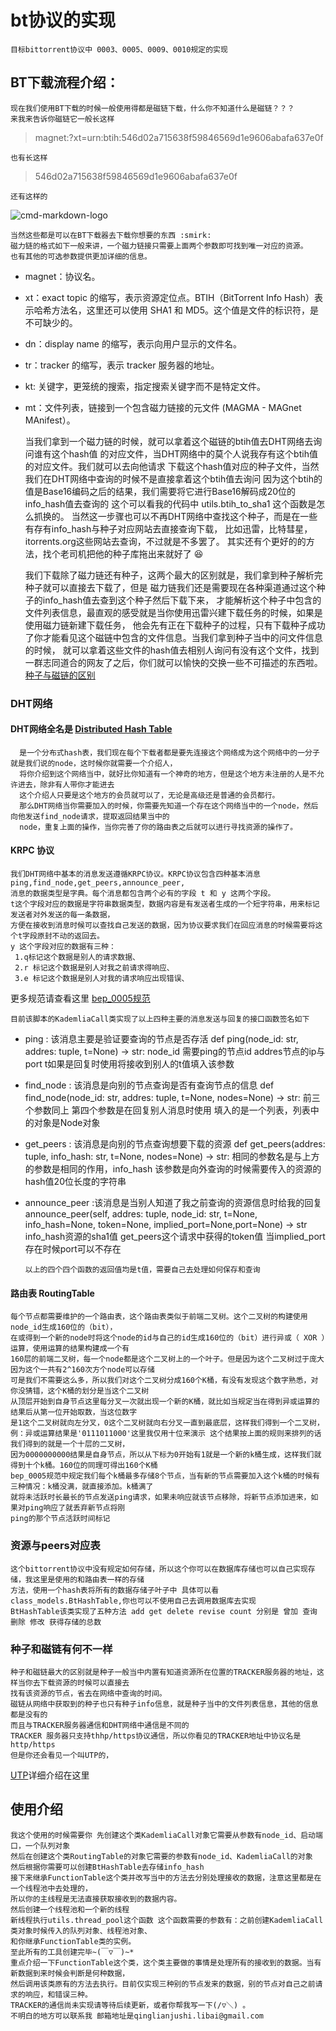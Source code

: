 # bt协议的实现
    目标bittorrent协议中 0003、0005、0009、0010规定的实现
## BT下载流程介绍：
    现在我们使用BT下载的时候一般使用得都是磁链下载，什么你不知道什么是磁链？？？
    来我来告诉你磁链它一般长这样
> magnet:?xt=urn:btih:546d02a715638f59846569d1e9606abafa637e0f
    
    也有长这样 
> 546d02a715638f59846569d1e9606abafa637e0f

    还有这样的
![cmd-markdown-logo](https://ww1.sinaimg.cn/bmiddle/b33c7fddly1g93gs9p4awj207f07ddh9.jpg)

    当然这些都是可以在BT下载器去下载你想要的东西 :smirk:
    磁力链的格式如下一般来讲，一个磁力链接只需要上面两个参数即可找到唯一对应的资源。
    也有其他的可选参数提供更加详细的信息。
    
* magnet：协议名。
* xt：exact topic 的缩写，表示资源定位点。BTIH（BitTorrent Info Hash）表示哈希方法名，这里还可以使用 SHA1 和 MD5。这个值是文件的标识符，是不可缺少的。
* dn：display name 的缩写，表示向用户显示的文件名。
* tr：tracker 的缩写，表示 tracker 服务器的地址。
* kt: 关键字，更笼统的搜索，指定搜索关键字而不是特定文件。
* mt：文件列表，链接到一个包含磁力链接的元文件 (MAGMA - MAGnet MAnifest）。
    
    
    当我们拿到一个磁力链的时候，就可以拿着这个磁链的btih值去DHT网络去询问谁有这个hash值
    的对应文件，当DHT网络中的莫个人说我存有这个btih值的对应文件。我们就可以去向他请求
    下载这个hash值对应的种子文件，当然我们在DHT网络中查询的时候不是直接拿着这个btih值去询问
    因为这个btih的值是Base16编码之后的结果，我们需要将它进行Base16解码成20位的info_hash值去查询的
    这个可以看我的代码中 utils.btih_to_sha1 这个函数是怎么抓换的。
    当然这一步骤也可以不再DHT网络中查找这个种子，而是在一些有存有info_hash与种子对应网站去直接查询下载，
    比如迅雷，比特彗星，itorrents.org这些网站去查询，不过就是不多罢了。
    其实还有个更好的的方法，找个老司机把他的种子库拖出来就好了 :satisfied:
    
    
    我们下载除了磁力链还有种子，这两个最大的区别就是，我们拿到种子解析完种子就可以直接去下载了，但是
    磁力链我们还是需要现在各种渠道通过这个种子的info_hash值去查到这个种子然后下载下来，
    才能解析这个种子中包含的文件列表信息，最直观的感受就是当你使用迅雷兴建下载任务的时候，如果是使用磁力链新建下载任务，
    他会先有正在下载种子的过程，只有下载种子成功了你才能看见这个磁链中包含的文件信息。当我们拿到种子当中的问文件信息的时候，
    就可以拿着这些文件的hash值去相别人询问有没有这个文件，找到一群志同道合的网友了之后，你们就可以愉快的交换一些不可描述的东西啦。
[种子与磁链的区别](#jump)
    
### DHT网络
#### DHT网络全名是 [Distributed Hash Table](https://zh.wikipedia.org/wiki/%E5%88%86%E6%95%A3%E5%BC%8F%E9%9B%9C%E6%B9%8A%E8%A1%A8) 
      是一个分布式hash表，我们现在每个下载者都是要先连接这个网络成为这个网络中的一分子就是我们说的node，这时候你就需要一个介绍人，
      将你介绍到这个网络当中，就好比你知道有一个神奇的地方，但是这个地方未注册的人是不允许进去，除非有人带你才能进去
      这个介绍人只要是这个地方的会员就可以了，无论是高级还是普通的会员都行。
      那么DHT网络当你需要加入的时候，你需要先知道一个存在这个网络当中的一个node，然后向他发送find_node请求，提取返回结果当中的
      node，重复上面的操作，当你完善了你的路由表之后就可以进行寻找资源的操作了。
#### KRPC 协议
    我们DHT网络中基本的消息发送遵循KRPC协议。KRPC协议包含四种基本消息ping,find_node,get_peers,announce_peer,
    消息的数据类型是字典。每个消息都包含两个必有的字段 t 和 y 这两个字段。
    t这个字段对应的数据是字符串数据类型，数据内容是有发送者生成的一个短字符串，用来标记发送者对外发送的每一条数据，
    方便在接收到消息时候可以查找自己发送的数据，因为协议要求我们在回应消息的时候需要将这个t字段原封不动的返回去。
    y 这个字段对应的数据有三种： 
     1.q标记这个数据是别人的请求数据、 
     2.r 标记这个数据是别人对我之前请求得响应、
     3.e 标记这个数据是别人对我的请求响应出现错误、
更多规范请查看这里 [bep_0005规范](http://www.bittorrent.org/beps/bep_0005.html)
    
    目前该脚本的KademliaCall类实现了以上四种主要的消息发送与回复的接口函数签名如下
* ping : 该消息主要是验证要查询的节点是否存活
         def ping(node_id: str, addres: tuple, t=None) -> str: node_id 
         需要ping的节点id addres节点的ip与port t如果是回复时使用将接收到别人的t值填入该参数
* find_node : 该消息是向别的节点查询是否有查询节点的信息
         def find_node(node_id: str, addres: tuple, t=None, nodes=None) -> str:
         前三个参数同上 第四个参数是在回复别人消息时使用 填入的是一个列表，列表中的对象是Node对象
* get_peers : 该消息是向别的节点查询想要下载的资源
         def get_peers(addres: tuple, info_hash: str, t=None, nodes=None) -> str:
         相同的参数名是与上方的参数是相同的作用，info_hash 该参数是向外查询的时候需要传入的资源的hash值20位长度的字符串
* announce_peer :该消息是当别人知道了我之前查询的资源信息时给我的回复
         announce_peer(self, addres: tuple, node_id: str, t=None, info_hash=None, token=None, implied_port=None,port=None) -> str
         info_hash资源的sha1值  get_peers这个请求中获得的token值 当implied_port存在时候port可以不存在
      
      
      以上的四个四个函数的返回值均是t值，需要自己去处理如何保存和查询
#### 路由表 RoutingTable
    每个节点都需要维护的一个路由表，这个路由表类似于前端二叉树。这个二叉树的构建使用node_id生成160位的（bit），
    在或得到一个新的node时将这个node的id与自己的id生成160位的（bit）进行异或（ XOR ）运算，使用运算的结果构建成一个有
    160层的前端二叉树，每一个node都是这个二叉树上的一个叶子。但是因为这个二叉树过于庞大因为这个一共有2^160次方个node可以存储
    可是我们不需要这么多，所以我们对这个二叉树分成160个K桶，有没有发现这个数字熟悉，对你没猜错，这个K桶的划分是当这个二叉树
    从顶层开始到自身节点这里每分叉一次就出现一个新的K桶，就比如当规定当在得到异或运算的结果后从第一位开始取数，当这位数字
    是1这个二叉树就向左分叉，0这个二叉树就向右分叉一直到最底层，这样我们得到一个二叉树，
    例：异或运算结果是'0111011000'这里我仅用十位来演示 这个结果按上面的规则来排列的话我们得到的就是一个十层的二叉树，
    因为0000000000结果是自身节点，所以从下标为0开始有1就是一个新的k桶生成，这样我们就得到十个k桶。160位的同理可得出160个K桶
    bep_0005规范中规定我们每个k桶最多存储8个节点，当有新的节点需要加入这个k桶的时候有三种情况：k桶没满，就直接添加。k桶满了
    就将未活跃时长最长的节点发送ping请求，如果未响应就该节点移除，将新节点添加进来，如果对ping响应了就丢弃新节点将刚
    ping的那个节点活跃时间标记
### 资源与peers对应表
    这个bittorrent协议中没有规定如何存储，所以这个你可以在数据库存储也可以自己实现存储，我这里是使用的和路由表一样的存储
    方法，使用一个hash表将所有的数据存储子叶子中 具体可以看class_models.BtHashTable,你也可以不使用自己去调用数据库去实现
    BtHashTable该类实现了五种方法 add get delete revise count 分别是 曾加 查询 删除 修改 获得存储的总数
### 种子和磁链有何不一样
    种子和磁链最大的区别就是种子一般当中内置有知道资源所在位置的TRACKER服务器的地址，这样当你去下载资源的时候可以直接去
    找有该资源的节点，省去在网络中查询的时间。
    磁链从网络中获取到的种子也只有种子info信息，就是种子当中的文件列表信息，其他的信息都是没有的
    而且与TRACKER服务器通信和DHT网络中通信是不同的
    TRACKER 服务器只支持thhp/https协议通信，所以你看见的TRACKER地址中协议名是http/https 
    但是你还会看见一个叫UTP的，
   [UTP](http://www.bittorrent.org/beps/bep_0029.html)详细介绍在这里
    
    
## 使用介绍
    我这个使用的时候需要你 先创建这个类KademliaCall对象它需要从参数有node_id、启动端口，一个队列对象
    然后在创建这个类RoutingTable的对象它需要的参数有node_id、KademliaCall的对象
    然后根据你需要可以创建BtHashTable去存储info_hash
    接下来继承FunctionTable这个类并改写当中的方法去分别处理接收的数据，注意这里都是在一个线程池中去处理的，
    所以你的主线程是无法直接获取接收到的数据内容。
    然后创建一个线程池和一个新的线程
    新线程执行utils.thread_pool这个函数 这个函数需要的参数有：之前创建KademliaCall类对象时候传入的队列对象、线程池对象、
    和你继承FunctionTable类的实例。
    至此所有的工具创建完毕~(￣▽￣)~*
    重点介绍一下FunctionTable这个类，这个类主要做的事情是处理所有的接收到的数据。当有新数据到来时候会判断是何种数据，
    然后调用该类原有的方法去执行。目前仅实现三种别的节点发来的数据，别的节点对自己之前请求的响应，和错误三种。
    TRACKER的通信尚未实现请等待后续更新，或者你帮我写一下(/▽＼) 。
    不明白的地方可以联系我 邮箱地址是qinglianjushi.libai@gmail.com

